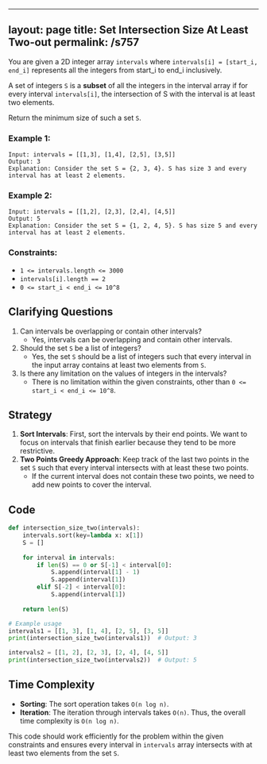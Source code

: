 
---
layout: page
title:  Set Intersection Size At Least Two-out
permalink: /s757
---

You are given a 2D integer array `intervals` where `intervals[i] = [start_i, end_i]` represents all the integers from start_i to end_i inclusively.

A set of integers `S` is a **subset** of all the integers in the interval array if for every interval `intervals[i]`, the intersection of S with the interval is at least two elements.

Return the minimum size of such a set `S`.

### Example 1:
```
Input: intervals = [[1,3], [1,4], [2,5], [3,5]]
Output: 3
Explanation: Consider the set S = {2, 3, 4}. S has size 3 and every interval has at least 2 elements.
```

### Example 2:
```
Input: intervals = [[1,2], [2,3], [2,4], [4,5]]
Output: 5
Explanation: Consider the set S = {1, 2, 4, 5}. S has size 5 and every interval has at least 2 elements.
```

### Constraints:
- `1 <= intervals.length <= 3000`
- `intervals[i].length == 2`
- `0 <= start_i < end_i <= 10^8`

## Clarifying Questions
1. Can intervals be overlapping or contain other intervals? 
   - Yes, intervals can be overlapping and contain other intervals.
2. Should the set `S` be a list of integers?
   - Yes, the set `S` should be a list of integers such that every interval in the input array contains at least two elements from `S`.
3. Is there any limitation on the values of integers in the intervals?
   - There is no limitation within the given constraints, other than `0 <= start_i < end_i <= 10^8`.

## Strategy
1. **Sort Intervals**: First, sort the intervals by their end points. We want to focus on intervals that finish earlier because they tend to be more restrictive.
2. **Two Points Greedy Approach**: Keep track of the last two points in the set `S` such that every interval intersects with at least these two points.
   - If the current interval does not contain these two points, we need to add new points to cover the interval.

## Code
```python
def intersection_size_two(intervals):
    intervals.sort(key=lambda x: x[1])
    S = []
    
    for interval in intervals:
        if len(S) == 0 or S[-1] < interval[0]:
            S.append(interval[1] - 1)
            S.append(interval[1])
        elif S[-2] < interval[0]:
            S.append(interval[1])
    
    return len(S)

# Example usage
intervals1 = [[1, 3], [1, 4], [2, 5], [3, 5]]
print(intersection_size_two(intervals1))  # Output: 3

intervals2 = [[1, 2], [2, 3], [2, 4], [4, 5]]
print(intersection_size_two(intervals2))  # Output: 5
```

## Time Complexity
- **Sorting**: The sort operation takes `O(n log n)`.
- **Iteration**: The iteration through intervals takes `O(n)`.
Thus, the overall time complexity is `O(n log n)`.

This code should work efficiently for the problem within the given constraints and ensures every interval in `intervals` array intersects with at least two elements from the set `S`.